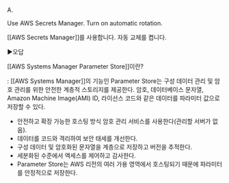 A.

Use AWS Secrets Manager. Turn on automatic rotation.

[[AWS Secrets Manager]]를 사용합니다. 자동 교체를 켭니다.
​

▶오답

[[AWS Systems Manager Parameter Store]]이란?

: [[AWS Systems Manager]]의 기능인 Parameter Store는 구성 데이터 관리 및 암호 관리를 위한 안전한 계층적 스토리지를 제공한다. 암호, 데이터베이스 문자열, Amazon Machine Image(AMI) ID, 라이선스 코드와 같은 데이터를 파라미터 값으로 저장할 수 있다.

- 안전하고 확장 가능한 호스팅 방식 암호 관리 서비스를 사용한다(관리할 서버가 없음).
- 데이터를 코드와 격리하여 보안 태세를 개선한다.
- 구성 데이터 및 암호화된 문자열을 계층으로 저장하고 버전을 추적한다.
- 세분화된 수준에서 액세스를 제어하고 감사한다.
- Parameter Store는 AWS 리전의 여러 가용 영역에서 호스팅되기 때문에 파라미터를 안정적으로 저장한다.